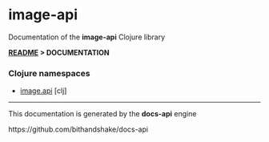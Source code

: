 
# <strong>image-api</strong>

<p>Documentation of the <strong>image-api</strong> Clojure library</p>

<strong>[README](../README.md) > DOCUMENTATION</strong>

### Clojure namespaces

* [image.api](clj/image/API.md) [clj]

---

<p>This documentation is generated by the <strong>docs-api</strong> engine</p>
https://github.com/bithandshake/docs-api
